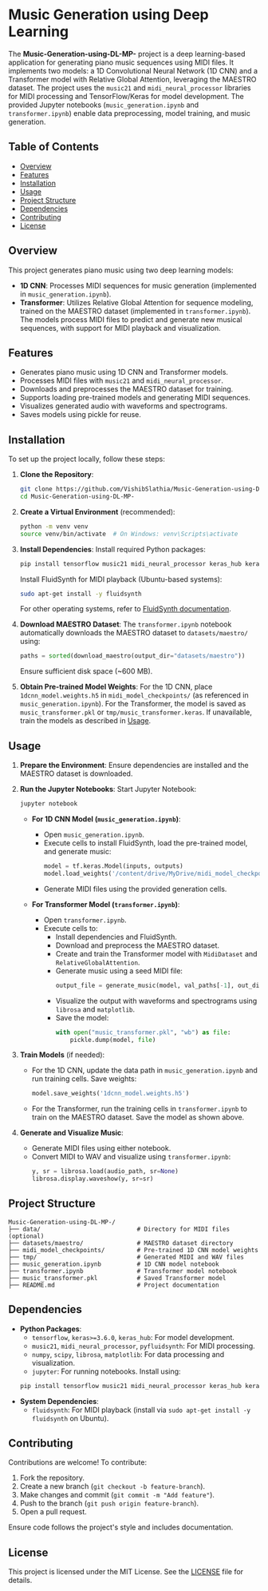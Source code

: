# Music Generation using Deep Learning

The **Music-Generation-using-DL-MP-** project is a deep learning-based application for generating piano music sequences using MIDI files. It implements two models: a 1D Convolutional Neural Network (1D CNN) and a Transformer model with Relative Global Attention, leveraging the MAESTRO dataset. The project uses the `music21` and `midi_neural_processor` libraries for MIDI processing and TensorFlow/Keras for model development. The provided Jupyter notebooks (`music_generation.ipynb` and `transformer.ipynb`) enable data preprocessing, model training, and music generation.

## Table of Contents
- [Overview](#overview)
- [Features](#features)
- [Installation](#installation)
- [Usage](#usage)
- [Project Structure](#project-structure)
- [Dependencies](#dependencies)
- [Contributing](#contributing)
- [License](#license)

## Overview
This project generates piano music using two deep learning models:
- **1D CNN**: Processes MIDI sequences for music generation (implemented in `music_generation.ipynb`).
- **Transformer**: Utilizes Relative Global Attention for sequence modeling, trained on the MAESTRO dataset (implemented in `transformer.ipynb`).
The models process MIDI files to predict and generate new musical sequences, with support for MIDI playback and visualization.

## Features
- Generates piano music using 1D CNN and Transformer models.
- Processes MIDI files with `music21` and `midi_neural_processor`.
- Downloads and preprocesses the MAESTRO dataset for training.
- Supports loading pre-trained models and generating MIDI sequences.
- Visualizes generated audio with waveforms and spectrograms.
- Saves models using pickle for reuse.

## Installation
To set up the project locally, follow these steps:

1. **Clone the Repository**:
   ```bash
   git clone https://github.com/VishibSlathia/Music-Generation-using-DL-MP-.git
   cd Music-Generation-using-DL-MP-
   ```

2. **Create a Virtual Environment** (recommended):
   ```bash
   python -m venv venv
   source venv/bin/activate  # On Windows: venv\Scripts\activate
   ```

3. **Install Dependencies**:
   Install required Python packages:
   ```bash
   pip install tensorflow music21 midi_neural_processor keras_hub keras>=3.6.0 pyfluidsynth scipy numpy jupyter librosa matplotlib
   ```
   Install FluidSynth for MIDI playback (Ubuntu-based systems):
   ```bash
   sudo apt-get install -y fluidsynth
   ```
   For other operating systems, refer to [FluidSynth documentation](https://github.com/FluidSynth/fluidsynth).

4. **Download MAESTRO Dataset**:
   The `transformer.ipynb` notebook automatically downloads the MAESTRO dataset to `datasets/maestro/` using:
   ```python
   paths = sorted(download_maestro(output_dir="datasets/maestro"))
   ```
   Ensure sufficient disk space (~600 MB).

5. **Obtain Pre-trained Model Weights**:
   For the 1D CNN, place `1dcnn_model.weights.h5` in `midi_model_checkpoints/` (as referenced in `music_generation.ipynb`). For the Transformer, the model is saved as `music_transformer.pkl` or `tmp/music_transformer.keras`. If unavailable, train the models as described in [Usage](#usage).

## Usage
1. **Prepare the Environment**:
   Ensure dependencies are installed and the MAESTRO dataset is downloaded.

2. **Run the Jupyter Notebooks**:
   Start Jupyter Notebook:
   ```bash
   jupyter notebook
   ```

   - **For 1D CNN Model (`music_generation.ipynb`)**:
     - Open `music_generation.ipynb`.
     - Execute cells to install FluidSynth, load the pre-trained model, and generate music:
       ```python
       model = tf.keras.Model(inputs, outputs)
       model.load_weights('/content/drive/MyDrive/midi_model_checkpoints/1dcnn_model.weights.h5')
       ```
     - Generate MIDI files using the provided generation cells.

   - **For Transformer Model (`transformer.ipynb`)**:
     - Open `transformer.ipynb`.
     - Execute cells to:
       - Install dependencies and FluidSynth.
       - Download and preprocess the MAESTRO dataset.
       - Create and train the Transformer model with `MidiDataset` and `RelativeGlobalAttention`.
       - Generate music using a seed MIDI file:
         ```python
         output_file = generate_music(model, val_paths[-1], out_dir="tmp/", top_k=15)
         ```
       - Visualize the output with waveforms and spectrograms using `librosa` and `matplotlib`.
       - Save the model:
         ```python
         with open("music_transformer.pkl", "wb") as file:
             pickle.dump(model, file)
         ```

3. **Train Models** (if needed):
   - For the 1D CNN, update the data path in `music_generation.ipynb` and run training cells. Save weights:
     ```python
     model.save_weights('1dcnn_model.weights.h5')
     ```
   - For the Transformer, run the training cells in `transformer.ipynb` to train on the MAESTRO dataset. Save the model as shown above.

4. **Generate and Visualize Music**:
   - Generate MIDI files using either notebook.
   - Convert MIDI to WAV and visualize using `transformer.ipynb`:
     ```python
     y, sr = librosa.load(audio_path, sr=None)
     librosa.display.waveshow(y, sr=sr)
     ```

## Project Structure
```
Music-Generation-using-DL-MP-/
├── data/                           # Directory for MIDI files (optional)
├── datasets/maestro/               # MAESTRO dataset directory
├── midi_model_checkpoints/         # Pre-trained 1D CNN model weights
├── tmp/                            # Generated MIDI and WAV files
├── music_generation.ipynb          # 1D CNN model notebook
├── transformer.ipynb               # Transformer model notebook
├── music_transformer.pkl           # Saved Transformer model
├── README.md                       # Project documentation
```

## Dependencies
- **Python Packages**:
  - `tensorflow`, `keras>=3.6.0`, `keras_hub`: For model development.
  - `music21`, `midi_neural_processor`, `pyfluidsynth`: For MIDI processing.
  - `numpy`, `scipy`, `librosa`, `matplotlib`: For data processing and visualization.
  - `jupyter`: For running notebooks.
  Install using:
  ```bash
  pip install tensorflow music21 midi_neural_processor keras_hub keras>=3.6.0 pyfluidsynth scipy numpy jupyter librosa matplotlib
  ```
- **System Dependencies**:
  - `fluidsynth`: For MIDI playback (install via `sudo apt-get install -y fluidsynth` on Ubuntu).

## Contributing
Contributions are welcome! To contribute:
1. Fork the repository.
2. Create a new branch (`git checkout -b feature-branch`).
3. Make changes and commit (`git commit -m "Add feature"`).
4. Push to the branch (`git push origin feature-branch`).
5. Open a pull request.

Ensure code follows the project's style and includes documentation.

## License
This project is licensed under the MIT License. See the [LICENSE](LICENSE) file for details.